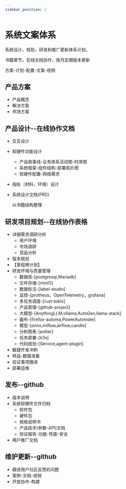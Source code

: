 ```yaml
---
sidebar_position: 1
---
```


# 系统文案体系

系统设计，规划，研发和推广更新体系计划。

书籍章节，在线文档协作，按月定期版本更新

方案-计划-配置-文案-视频

## 产品方案
+ 产品概念
+ 解决方案
+ 市场方案
## 产品设计--在线协作文档
+ 交互设计
+ 软硬件功能设计
    - 产品故事线-业务体系活动图-时序图
    - 系统框架-组件结构-部署拓扑图
    - 软硬件配置-网络需求
+ 指标（材料，环境）设计
+ 系统设计文档(PRD)
  
  以书籍结构整理
  
## 研发项目规划--在线协作表格
+ 详细需求调研分析
    - 用户环境
    - 市场调研
    - 竞品分析
+ 版本规划
+ 【里程碑计划】
+ 研发环境与质量管理
    - 数据库-[postgresql,Mariadb]
    - 文件存储-[minIO]
    - 数据标注-[label-studio]
    - 监控-[protheus，OpenTelemetry，grafana]
    - 多任务调度-[rust-tokio]
    - 产品管理-[github-project]
    - 大模型-[AnythingLLM,ollama,AutoGen,llama-stack]
    - 画布-[firefox-automa,PowerAutomate]
    - 模型-[onnx,mlflow,airflow,candle]
    - 分析图表-[polter]
    - 任务部署-[k3s]
    - 代码规划-[Service,agent-plugin]
+ 敏捷开发冲刺
+ 样品-数据准备
+ 验证事项跟进
+ 部署运维
## 发布--github
+ 版本说明
+ 系统软硬件文件归档
    - 软件包
    - 硬件包
    - 规格说明书
    - 产品技术(参数-API)文档
    - 验证报告-功能-性能-安全
+ 用户推广文档
## 维护更新--github
+ 跟进用户社区反馈的问题
+ 案例-文档-视频
+ 开放协作-构建